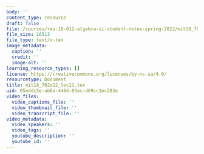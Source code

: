 ```yaml
---
body: ''
content_type: resource
draft: false
file: /courses/res-18-012-algebra-ii-student-notes-spring-2022/mit18_702s22_lec11.tex
file_size: 16513
file_type: text/x-tex
image_metadata:
  caption: ''
  credit: ''
  image-alt: ''
learning_resource_types: []
license: https://creativecommons.org/licenses/by-nc-sa/4.0/
resourcetype: Document
title: mit18_702s22_lec11.tex
uid: 05eddc5e-ab6a-449d-85ec-d69cc1ec283e
video_files:
  video_captions_file: ''
  video_thumbnail_file: ''
  video_transcript_file: ''
video_metadata:
  video_speakers: ''
  video_tags: ''
  youtube_description: ''
  youtube_id: ''
---
```

